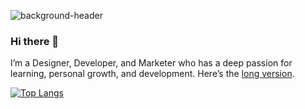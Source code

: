 ![background-header](https://user-images.githubusercontent.com/3117665/117454212-e370ec00-af13-11eb-9dbd-14f05fd3e4ff.png)

### Hi there 👋

I’m a Designer, Developer, and Marketer who has a deep passion for learning, personal growth, and development. Here’s the [long version](https://lukasmurdock.com/about#about-me).

[![Top Langs](https://lukas-murdock-github-readme-stats.vercel.app/api/top-langs/?username=lukasmurdock&langs_count=5)](https://github.com/anuraghazra/github-readme-stats)


<!--
**LukasMurdock/LukasMurdock** is a ✨ _special_ ✨ repository because its `README.md` (this file) appears on your GitHub profile.

Here are some ideas to get you started:

- 🔭 I’m currently working on ...
- 🌱 I’m currently learning ...
- 👯 I’m looking to collaborate on ...
- 🤔 I’m looking for help with ...
- 💬 Ask me about ...
- 📫 How to reach me: ...
- 😄 Pronouns: ...
- ⚡ Fun fact: ...
-->
